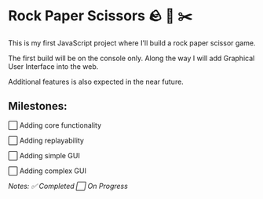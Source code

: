 # Rock Paper Scissors 🪨 📄 ✂️
This is my first JavaScript project where I'll build a rock paper scissor game.

The first build will be on the console only. Along the way I will add Graphical User Interface into the web.

Additional features is also expected in the near future.

## Milestones:
⬜ Adding core functionality

⬜ Adding replayability

⬜ Adding simple GUI

⬜ Adding complex GUI

*Notes: ✅ Completed     ⬜ On Progress*
